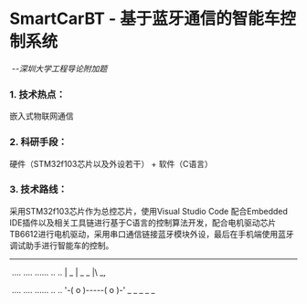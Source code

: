 # **SmartCarBT - 基于蓝牙通信的智能车控制系统**

​									--*深圳大学工程导论附加题*

### 1. 技术热点：

嵌入式物联网通信

### 2. 科研手段：

硬件（STM32f103芯片以及外设若干） + 软件（C语言）

### 3. 技术路线：

采用STM32f103芯片作为总控芯片，使用Visual Studio Code 配合Embedded IDE插件以及相关工具链进行基于C语言的控制算法开发，配合电机驱动芯片TB6612进行电机驱动，采用串口通信链接蓝牙模块外设，最后在手机端使用蓝牙调试助手进行智能车的控制。

______
​												 .... .... ...... .. .. | _ |   _ _ |\  _,

​									.... ....  ...... .. .. '-( o )-----( o )-' _   _   _   _   _   

